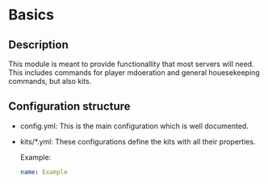 # Basics

## Description

This module is meant to provide functionallity that most servers will need. This includes
commands for player mdoeration and general houesekeeping commands, but also kits.

## Configuration structure

* config.yml: 
    This is the main configuration which is well documented.
* kits/*.yml: 
    These configurations define the kits with all their properties.

    Example: 
    ```yml
    name: Example
    ```

